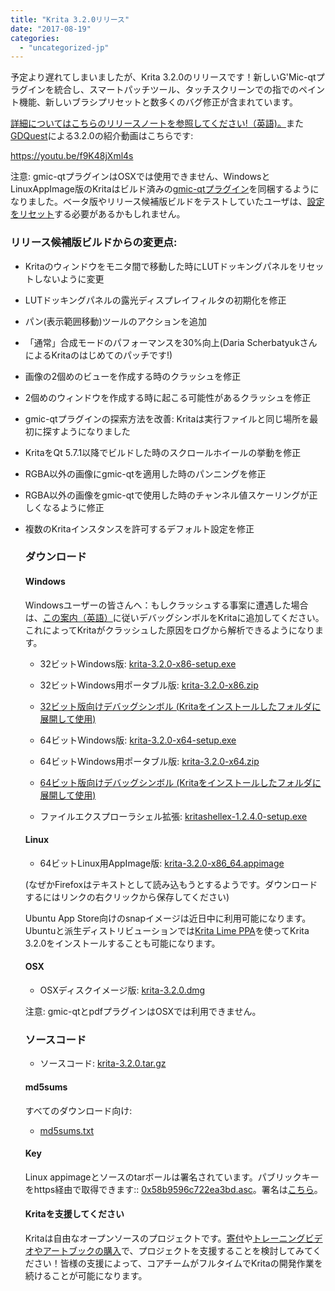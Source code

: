 ```yaml
---
title: "Krita 3.2.0リリース"
date: "2017-08-19"
categories: 
  - "uncategorized-jp"
---
```


予定より遅れてしまいましたが、Krita 3.2.0のリリースです！新しいG'Mic-qtプラグインを統合し、スマートパッチツール、タッチスクリーンでの指でのペイント機能、新しいブラシプリセットと数多くのバグ修正が含まれています。

[詳細についてはこちらのリリースノートを参照してください!（英語)。](https://krita.org/en/release-notes-for-krita-3-2/)また[GDQuest](http://gdquest.com/)による3.2.0の紹介動画はこちらです:

https://youtu.be/f9K48jXml4s

注意: gmic-qtプラグインはOSXでは使用できません、WindowsとLinuxAppImage版のKritaはビルド済みの[gmic-qtプラグイン](https://github.com/c-koi/gmic-qt)を同梱するようになりました。ベータ版やリリース候補版ビルドをテストしていたユーザは、[設定をリセット](https://docs.krita.org/KritaFAQ#Resetting_Krita_configuration)する必要があるかもしれません。

### リリース候補版ビルドからの変更点:

- Kritaのウィンドウをモニタ間で移動した時にLUTドッキングパネルをリセットしないように変更
- LUTドッキングパネルの露光ディスプレイフィルタの初期化を修正
- パン(表示範囲移動)ツールのアクションを追加
- 「通常」合成モードのパフォーマンスを30%向上(Daria ScherbatyukさんによるKritaのはじめてのパッチです!)
- 画像の2個めのビューを作成する時のクラッシュを修正
- 2個めのウィンドウを作成する時に起こる可能性があるクラッシュを修正
- gmic-qtプラグインの探索方法を改善: Kritaは実行ファイルと同じ場所を最初に探すようになりました
- KritaをQt 5.7.1以降でビルドした時のスクロールホイールの挙動を修正
- RGBA以外の画像にgmic-qtを適用した時のパンニングを修正
- RGBA以外の画像をgmic-qtで使用した時のチャンネル値スケーリングが正しくなるように修正
- 複数のKritaインスタンスを許可するデフォルト設定を修正
    
    ### ダウンロード
    
    #### Windows
    
    Windowsユーザーの皆さんへ：もしクラッシュする事案に遭遇した場合は、[この案内（英語）](https://docs.krita.org/Dr._Mingw_debugger)に従いデバッグシンボルをKritaに追加してください。これによってKritaがクラッシュした原因をログから解析できるようになります。
    
    - 32ビットWindows版: [krita-3.2.0-x86-setup.exe](https://download.kde.org/stable/krita/3.2.0/krita-3.2.0-x86-setup.exe)
    - 32ビットWindows用ポータブル版: [krita-3.2.0-x86.zip](https://download.kde.org/stable/krita/3.2.0/krita-3.2.0-x86.zip)
    - [32ビット版向けデバッグシンボル (Kritaをインストールしたフォルダに展開して使用)](https://download.kde.org/stable/krita/3.2.0/krita-3.2.0-x86-dbg.zip)
    
    - 64ビットWindows版: [krita-3.2.0-x64-setup.exe](https://download.kde.org/stable/krita/3.2.0/krita-3.2.0-x64-setup.exe)
    - 64ビットWindows用ポータブル版: [krita-3.2.0-x64.zip](https://download.kde.org/stable/krita/3.2.0/krita-3.2.0-x64.zip)
    - [64ビット版向けデバッグシンボル (Kritaをインストールしたフォルダに展開して使用)](https://download.kde.org/stable/krita/3.2.0/krita-3.2.0-x64-dbg.zip)
    
    - ファイルエクスプローラシェル拡張: [kritashellex-1.2.4.0-setup.exe](https://download.kde.org/stable/krita/KritaShellExtension-v1.2.4-setup.exe)
    
    #### Linux
    
    - 64ビットLinux用AppImage版: [krita-3.2.0-x86_64.appimage](https://download.kde.org/stable/krita/3.2.0/krita-3.2.0-x86_64.appimage)
    
    (なぜかFirefoxはテキストとして読み込もうとするようです。ダウンロードするにはリンクの右クリックから保存してください)
    
    Ubuntu App Store向けのsnapイメージは近日中に利用可能になります。 Ubuntuと派生ディストリビューションでは[Krita Lime PPA](https://launchpad.net/~kritalime/+archive/ubuntu/ppa)を使ってKrita 3.2.0をインストールすることも可能になります。
    
    #### OSX
    
    - OSXディスクイメージ版: [krita-3.2.0.dmg](https://download.kde.org/stable/krita/3.2.0/krita-3.2.0.dmg)
    
    注意: gmic-qtとpdfプラグインはOSXでは利用できません。
    
    ### ソースコード
    
    - ソースコード: [krita-3.2.0.tar.gz](https://download.kde.org/stable/krita/3.2.0/krita-3.2.0.tar.gz)
    
    #### md5sums
    
    すべてのダウンロード向け:
    
    - [md5sums.txt](https://download.kde.org/stable/krita/3.2.0/md5sums.txt)
    
    #### Key
    
    Linux appimageとソースのtarボールは署名されています。パブリックキーをhttps経由で取得できます:: [0x58b9596c722ea3bd.asc](https://share.kde.org/index.php/s/fJ99V5mZvuyD0z8)。署名は[こちら](http://download.kde.org/stable/krita/3.2.0/)。
    
    #### Kritaを支援してください
    
    Kritaは自由なオープンソースのプロジェクトです。[寄付](https://krita.org/jp/support-us-jp/donations-jp/)や[トレーニングビデオやアートブックの購入](https://krita.org/jp/support-us-jp/shop-jp/)で、プロジェクトを支援することを検討してみてください！皆様の支援によって、コアチームがフルタイムでKritaの開発作業を続けることが可能になります。
